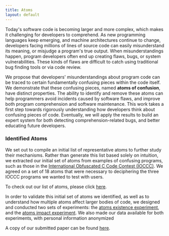 ```yaml
---
title: Atoms
layout: default
---
```



Today's software code is becoming larger and more complex, 
which makes it challenging for developers to comprehend.  As new programming 
languages keep emerging, and machine architectures continue 
to change, developers facing millions of lines of source code can easily 
misunderstand its meaning, or misjudge a
program's true output. When misunderstandings happen, program 
developers often end up creating flaws, bugs, or system vulnerabilities. These 
kinds of flaws are difficult to catch using traditional bug finding 
tools or via code review.

We propose that developers' misunderstandings about program code 
can be traced to certain fundamentally confusing pieces within the code 
itself. We demonstrate that these confusing pieces, named <b>atoms 
of confusion</b>, have distinct properties. The ability to identify and remove these 
atoms can help programmers avoid incidents caused by software flaws, and
improve both program comprehension and software maintenance. 
This work takes a first step towards rigorously understanding how developers
think about confusing pieces of code. Eventually, we will apply the results to 
build an expert system for both detecting comprehension-related bugs, and 
better educating future developers.

### Identified Atoms

We set out to compile an initial list of representative atoms to further
study their mechanisms. Rather than generate this list based solely on
intuition, we extracted our initial set of atoms from examples of
confusing programs, such as those in the
<a href="http://www.ioccc.org/">International Obfuscated C Code Contest (IOCCC)</a>.
We agreed on a set of 18 atoms that were necessary to deciphering the three
IOCCC programs we wanted to test with users.

To check out our list of atoms, please click <a href="atoms" title="atoms">here</a>.


In order to validate this initial set of atoms we identified, as well 
as to understand how multiple atoms affect larger bodies of code, we 
designed and conducted two sets of experiments: the 
[atoms existence experiment](2016-snippet-study),
and the [atoms impact experiment](2016-program-study).
We also made our data available for both 
experiments, with personal information anonymized

A copy of our submitted paper can be found <a href="paper.pdf">here</a>.



